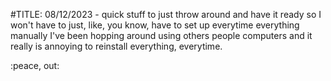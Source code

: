 #TITLE: 08/12/2023 - quick stuff to just throw around and have it ready so I won't have to just, like, you know, have to set up everytime everything manually
I've been hopping around using others people computers and it really is annoying to reinstall everything, everytime. 

:peace, out: 

